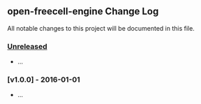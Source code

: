## open-freecell-engine Change Log

All notable changes to this project will be documented in this file.

### [Unreleased][unreleased]

- ...

### [v1.0.0] - 2016-01-01

- ...

[unreleased]: https://github.com/dortzur/open-freecell-engine/compare/v1.0.0...HEAD
[v0.0.1]: https://github.com/dortzur/open-freecell-engine/compare/v0.0.0...v1.0.0
